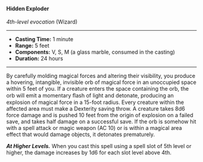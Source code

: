 #### Hidden Exploder
*4th-level evocation* (Wizard)
___
- **Casting Time:** 1 minute
- **Range:** 5 feet
- **Components:** V, S, M (a glass marble, consumed in the casting)
- **Duration:** 24 hours
---
By carefully molding magical forces and altering their visibility, you produce a hovering, intangible, invisible orb of magical force in an unoccupied space within 5 feet of you. If a creature enters the space containing the orb, the orb will emit a momentary ﬂash of light and detonate, producing an explosion of magical force in a 15-foot radius. Every creature within the affected area must make a Dexterity saving throw. A creature takes 8d6 force damage and is pushed 10 feet from the origin of explosion on a failed save, and takes half damage on a successful save. If the orb is somehow hit with a spell attack or magic weapon (AC 10) or is within a magical area effect that would damage objects, it detonates prematurely.

***At Higher Levels.*** When you cast this spell using a spell slot of 5th level or higher, the damage increases by 1d6 for each slot level above 4th.
